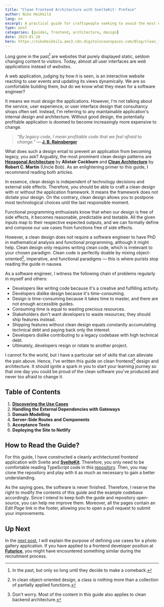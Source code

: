 ```yaml
---
title: "Clean Frontend Architecture with SvelteKit: Preface"
author: Niko Heikkilä
lang: en
excerpt: A practical guide for craftspeople seeking to avoid the most common pitfalls when designing modern frontend applications.
type: post
categories: [guides, frontend, architecture, design]
date: 2023-01-28
hero: https://nikoheikkila.ams3.cdn.digitaloceanspaces.com/Blog/clean_frontend_architecture_with_sveltekit.jpg
---
```


Long gone in the past[^1] are websites that purely displayed static, seldom changing content to visitors. Today, almost all user interfaces are _web applications_ instead of _websites_.

A web application, judging by how it is seen, is an interactive website reacting to user events and updating its views dynamically. We are so comfortable building them, but do we know what they mean for a software engineer?

It means we must _design_ the applications. However, I'm not talking about the service, user experience, or user interface design that consultancy shops often sell. Instead, I'm referring to any maintainable application's internal design and architecture. Without good design, the potentially profitable application is doomed to become increasingly more expensive to change.

> _"By legacy code, I mean profitable code that we feel afraid to change."_ — [**J. B. Rainsberger**](https://blog.thecodewhisperer.com/permalink/surviving-legacy-code-with-golden-master-and-sampling)

What does such a design entail to prevent an application from becoming legacy, you ask? Arguably, the most prominent clean design patterns are [**Hexagonal Architecture**](https://alistair.cockburn.us/hexagonal-architecture/) by **Alistair Cockburn** and [**Clean Architecture**](https://blog.cleancoder.com/uncle-bob/2012/08/13/the-clean-architecture.html) by **Robert C. Martin** (Uncle Bob). As an enlightening primer to this guide, I recommend reading both articles.

In essence, clean design is independent of technology decisions and external side effects. Therefore, you should be able to craft a clean design with or without the application framework. It means the framework does not dictate your design. On the contrary, clean design allows you to postpone most technological choices until the last responsible moment.

Functional programming enthusiasts know that when our design is free of side effects, it becomes reasonable, predictable and testable. All the given inputs map to their respective expected outputs, and we can formally define and compose our use cases from functions free of side effects.

However, a clean design does not require a software engineer to have PhD in mathematical analysis and functional programming, although it might help. Clean design only requires writing clean code, which is irrelevant to your chosen paradigm. Clean code is perfectly doable by mixing object-oriented[^2], imperative, and functional paradigms — this is where purists stop reading the guide in nausea.

As a software engineer, I witness the following chain of problems regularly in myself and others:

-   Developers like writing code because it's a creative and fulfilling activity.
-   Developers dislike design because it's time-consuming.
-   Design is time-consuming because it takes time to master, and there are not enough accessible guides.
-   Consuming time is equal to wasting precious resources.
-   Stakeholders don't want developers to waste resources; they should ship features instead.
-   Shipping features without clean design equals constantly accumulating technical debt and paying back only the interest.
-   Developers dislike contributing to a legacy codebase with high technical debt.
-   Ultimately, developers resign or rotate to another project.

I cannot fix the world, but I have a particular set of skills that can alleviate the pain above. Hence, I've written this guide on clean frontend[^3] design and architecture. It should ignite a spark in you to start your learning journey so that one day you could be proud of the clean software you've produced and never too afraid to change it.

## Table of Contents

1. [**Discovering the Use Cases**][part1]
2. **Handling the External Dependencies with Gateways**
3. **Domain Modelling**
4. **Server-Side Routes and Components**
5. **Acceptance Tests**
6. **Deploying the Site to Netlify**

## How to Read the Guide?

For this guide, I have constructed a cleanly architectured frontend application with Svelte and [**SvelteKit**](https://kit.svelte.dev/). Therefore, you only need to be comfortable reading TypeScript code in this [repository](https://github.com/nikoheikkila/photo-browser). Then, you may clone the repository and play with it as much as necessary to gain a better understanding.

As the saying goes, the software is never finished. Therefore, I reserve the right to modify the contents of this guide and the example codebase accordingly. Since I intend to keep both the guide and repository open-source, you can help me improve them. Moreover, all the pages contain an _Edit Page_ link in the footer, allowing you to open a pull request to submit your improvements.

## Up Next

In the [next post][part1], I will explain the purpose of defining use cases for a photo gallery application. If you have applied to a frontend developer position at [**Futurice**](https://futurice.com/careers), you might have encountered something similar during the recruitment process.

[^1]: In the past, but only so long until they decide to make a comeback.
[^2]: In clean object-oriented design, a class is nothing more than a collection of partially applied functions.
[^3]: Don't worry. Most of the content in this guide also applies to clean backend architecture.

[part1]: /blog/clean-frontend-architecture-with-sveltekit/discovering-the-use-cases/
